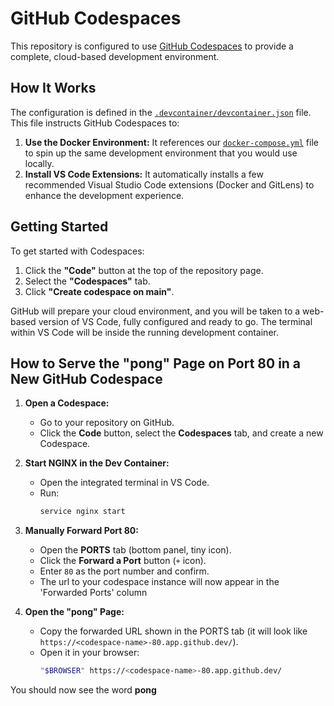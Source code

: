 # GitHub Codespaces

This repository is configured to use
[GitHub Codespaces](https://github.com/features/codespaces) to provide a
complete, cloud-based development environment.

## How It Works

The configuration is defined in the
[`.devcontainer/devcontainer.json`](../.devcontainer/devcontainer.json) file.
This file instructs GitHub Codespaces to:

1.  **Use the Docker Environment:** It references our
    [`docker-compose.yml`](../docker-compose.yml) file to spin up the same
    development environment that you would use locally.
2.  **Install VS Code Extensions:** It automatically installs a few
    recommended Visual Studio Code extensions (Docker and GitLens) to enhance
    the development experience.

## Getting Started

To get started with Codespaces:

1.  Click the **"Code"** button at the top of the repository page.
2.  Select the **"Codespaces"** tab.
3.  Click **"Create codespace on main"**.

GitHub will prepare your cloud environment, and you will be taken to a
web-based version of VS Code, fully configured and ready to go.
The terminal within VS Code will be inside the running development container.

## How to Serve the "pong" Page on Port 80 in a New GitHub Codespace

1. **Open a Codespace:**
   - Go to your repository on GitHub.
   - Click the **Code** button, select the **Codespaces** tab, and create a
     new Codespace.

2. **Start NGINX in the Dev Container:**
   - Open the integrated terminal in VS Code.
   - Run:
     ```bash
     service nginx start
     ```

3. **Manually Forward Port 80:**
   - Open the **PORTS** tab (bottom panel, tiny icon).
   - Click the **Forward a Port** button (`+` icon).
   - Enter `80` as the port number and confirm.
   - The url to your codespace instance will now appear in the 'Forwarded
     Ports' column

4. **Open the "pong" Page:**
   - Copy the forwarded URL shown in the PORTS tab (it will look like
     `https://<codespace-name>-80.app.github.dev/`).
   - Open it in your browser:
     ```bash
     "$BROWSER" https://<codespace-name>-80.app.github.dev/
     ```

You should now see the word **pong**
